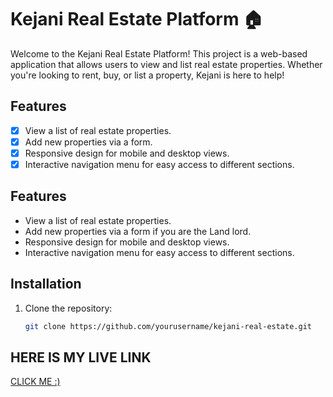 # Kejani Real Estate Platform 🏠

Welcome to the Kejani Real Estate Platform! This project is a web-based application that allows users to view and list real estate properties. Whether you're looking to rent, buy, or list a property, Kejani is here to help!

## Features

- [x] View a list of real estate properties.
- [x] Add new properties via a form.
- [x] Responsive design for mobile and desktop views.
- [x] Interactive navigation menu for easy access to different sections.

## Features

- View a list of real estate properties.
- Add new properties via a form if you are the Land lord.
- Responsive design for mobile and desktop views.
- Interactive navigation menu for easy access to different sections.

## Installation

1. Clone the repository:
   ```bash
   git clone https://github.com/yourusername/kejani-real-estate.git
   ```

## HERE IS MY LIVE LINK

[CLICK ME :)](https://rental-ruddy-theta.vercel.app/)
